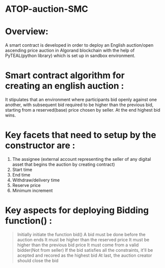 # ATOP-auction-SMC
# Overview:
A smart contract is developed in order to deploy an English auction/open ascending price auction in Algorand blockchain with the help of PyTEAL(python library) which is set up in sandbox environment.


# Smart contract algorithm for creating an english auction :
It stipulates that an environment where participants bid openly against one another, with subsequent bid required to be higher than the previous bid, starting from a reserved(base) price chosen by seller. At the end highest bid wins.

# Key facets that need to setup by the constructor are :
1. The assignee (external account representing the seller of any digital asset that begins the auction by creating contract)
2. Start time
3. End time
4. Withdraw/delivery time
5. Reserve price
6. Minimum increment

# Key aspects for deploying Bidding function() :
>Initially initiate the function bid()
>A bid must be done before the auction ends
>It must be higher than the reserved price
>It must be higher than the previous bid price
>It must come from a valid bidder(Not from seller)
>If the bid satisfies all the constraints, it'll be acepted and recored as the highest bid
>At last, the auction creator should close the bid


